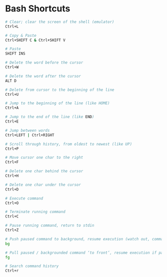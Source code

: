 # Bash Shortcuts

```bash
# Clear; clear the screen of the shell (emulator)
Ctrl+L
```

```bash
# Copy & Paste
Ctrl+SHIFT C & Ctrl+SHIFT V
```

```bash
# Paste
SHIFT INS
```

```bash
# Delete the word before the cursor
Ctrl+W 
```

```bash
# Delete the word after the cursor
ALT D
```

```bash
# Delete from cursor to the beginning of the line
Ctrl+U
```

```bash
# Jump to the beginning of the line (like HOME)
Ctrl+A 
```

```bash
# Jump to the end of the line (like END)
Ctrl+E 
```

```bash
# Jump between words
Ctrl+LEFT | Ctrl+RIGHT 
```

```bash
# Scroll through history, from oldest to newest (like UP)
Ctrl+P 
```

```bash
# Move cursor one char to the right
Ctrl+F 
```

```bash
# Delete one char behind the cursor
Ctrl+H 
```

```bash
# Delete one char under the cursor
Ctrl+D 
```

```bash
# Execute command
Ctrl+O
```

```bash
# Terminate running command
Ctrl+C 
```

```bash
# Pause running command, return to stdin
Ctrl+Z 
```

```bash
# Push paused command to background, resume execution (watch out, command will print to stdout if not otherwise specified)
bg
``` 

```bash
# Pull paused / backgrounded command ‘to front’, resume execution if paused
fg 
```

```bash
# Search command history
Ctrl+r
```
